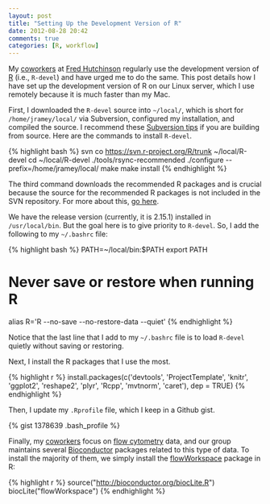 ```yaml
---
layout: post
title: "Setting Up the Development Version of R"
date: 2012-08-28 20:42
comments: true
categories: [R, workflow]
---
```


My [coworkers](http://rglab.org) at [Fred Hutchinson](http://fhcrc.org) regularly use
the development version of [R](http://www.r-project.org/) (i.e., `R-devel`) and have urged me to do the same.
This post details how I have set up the development version of R on our Linux server,
which I use remotely because it is much faster than my Mac.

First, I downloaded the `R-devel` source into `~/local/`, which is short for `/home/jramey/local/` via Subversion, configured my
installation, and compiled the source. I recommend these [Subversion tips](http://developer.r-project.org/SVNtips.html)
if you are building from source. Here are the commands to install `R-devel`.

{% highlight bash %}
svn co https://svn.r-project.org/R/trunk ~/local/R-devel
cd ~/local/R-devel
./tools/rsync-recommended
./configure --prefix=/home/jramey/local/
make
make install
{% endhighlight %}

The third command downloads the recommended R packages and is crucial because the source for the recommended R packages is not included in the SVN repository. For more about this, [go here](http://cran.r-project.org/doc/manuals/R-admin.html#Using-Subversion-and-rsync).

We have the release version (currently, it is 2.15.1) installed in `/usr/local/bin`. But the goal here is to give priority to `R-devel`. So, I add the following to my `~/.bashrc` file:

{% highlight bash %}
PATH=~/local/bin:$PATH
export PATH

# Never save or restore when running R
alias R='R --no-save --no-restore-data --quiet'
{% endhighlight %}


Notice that the last line that I add to my `~/.bashrc` file is to load `R-devel` quietly without saving or restoring.

Next, I install the R packages that I use the most.

{% highlight r %}
install.packages(c('devtools', 'ProjectTemplate', 'knitr', 'ggplot2', 'reshape2',
                   'plyr', 'Rcpp', 'mvtnorm', 'caret'), dep = TRUE)
{% endhighlight %}

Then, I update my `.Rprofile` file, which I keep in a Github gist.

{% gist 1378639 .bash_profile %}

Finally, my [coworkers](http://rglab.org) focus on [flow cytometry](http://en.wikipedia.org/wiki/Flow_cytometry) data, and our group
maintains several [Bioconductor](http://www.bioconductor.org/) packages related to this type of data. To install the majority of
them, we simply install the [flowWorkspace](http://www.bioconductor.org/packages/2.10/bioc/html/flowWorkspace.html) package in R:

{% highlight r %}
source("http://bioconductor.org/biocLite.R")
biocLite("flowWorkspace")
{% endhighlight %}

